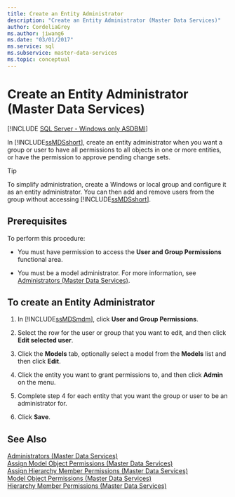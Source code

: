 ```yaml
---
title: Create an Entity Administrator
description: "Create an Entity Administrator (Master Data Services)"
author: CordeliaGrey
ms.author: jiwang6
ms.date: "03/01/2017"
ms.service: sql
ms.subservice: master-data-services
ms.topic: conceptual
---
```

# Create an Entity Administrator (Master Data Services)

[!INCLUDE [SQL Server - Windows only ASDBMI](../includes/applies-to-version/sql-windows-only-asdbmi.md)]

  In [!INCLUDE[ssMDSshort](../includes/ssmdsshort-md.md)], create an entity administrator when you want a group or user to have all permissions to all objects in one or more entities, or have the permission to approve pending change sets.  
  
> [!TIP]  
>  To simplify administration, create a Windows or local group and configure it as an entity administrator. You can then add and remove users from the group without accessing [!INCLUDE[ssMDSshort](../includes/ssmdsshort-md.md)].  
  
## Prerequisites  
 To perform this procedure:  
  
-   You must have permission to access the **User and Group Permissions** functional area.  
  
-   You must be a model administrator. For more information, see [Administrators &#40;Master Data Services&#41;](../master-data-services/administrators-master-data-services.md).  
  
## To create an Entity Administrator  
  
1.  In [!INCLUDE[ssMDSmdm](../includes/ssmdsmdm-md.md)], click **User and Group Permissions**.  
  
2.  Select the row for the user or group that you want to edit, and then click **Edit selected user**.  
  
3.  Click the **Models** tab, optionally select a model from the **Models** list and then click **Edit**.  
  
4.  Click the entity you want to grant permissions to, and then click **Admin** on the menu.  
  
5.  Complete step 4 for each entity that you want the group or user to be an administrator for.  
  
6.  Click **Save**.  
  
## See Also  
 [Administrators &#40;Master Data Services&#41;](../master-data-services/administrators-master-data-services.md)   
 [Assign Model Object Permissions &#40;Master Data Services&#41;](../master-data-services/assign-model-object-permissions-master-data-services.md)   
 [Assign Hierarchy Member Permissions &#40;Master Data Services&#41;](../master-data-services/assign-hierarchy-member-permissions-master-data-services.md)   
 [Model Object Permissions &#40;Master Data Services&#41;](../master-data-services/model-object-permissions-master-data-services.md)   
 [Hierarchy Member Permissions &#40;Master Data Services&#41;](../master-data-services/hierarchy-member-permissions-master-data-services.md)  
  
  
